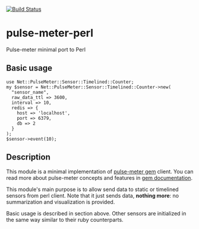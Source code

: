 [![Build Status](https://secure.travis-ci.org/averyanov/pulse-meter-perl.png)](http://travis-ci.org/averyanov/pulse-meter-perl)

pulse-meter-perl
================

Pulse-meter minimal port to Perl

## Basic usage

    use Net::PulseMeter::Sensor::Timelined::Counter;
    my $sensor = Net::PulseMeter::Sensor::Timelined::Counter->new(
      "sensor_name",
      raw_data_ttl => 3600,
      interval => 10,
      redis => {
        host => 'localhost',
        port => 6379,
        db => 2
      }
    );
    $sensor->event(10);


## Description

This module is a minimal implementation of [pulse-meter gem](https://github.com/savonarola/pulse-meter) client.
You can read more about pulse-meter concepts and features in [gem documentation](https://github.com/savonarola/pulse-meter#features).

This module's main purpose is to allow send data to static or timelined 
sensors from perl client. Note that it just sends data, **nothing more**: 
no summarization and visualization is provided.

Basic usage is described in section above. Other sensors are initialized 
in the same way similar to their ruby counterparts.

